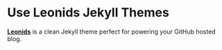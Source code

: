 # Use Leonids Jekyll Themes
**[Leonids](http://renyuanz.github.io/leonids)** is a clean Jekyll theme perfect for powering your GitHub hosted blog.
